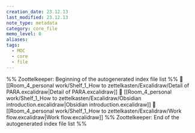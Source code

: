 ```yaml
---
creation_date: 23.12.13
last_modified: 23.12.13
note_type: metadata
category: core_file
memo_level: 0
aliases: 
tags:
  - MOC
  - core
  - file
---
```

%% Zoottelkeeper: Beginning of the autogenerated index file list  %%
📄 [[Room_4_personal work/Shelf_1_How to zettelkasten/Excalidraw/Detail of PARA.excalidraw|Detail of PARA.excalidraw]]
📄 [[Room_4_personal work/Shelf_1_How to zettelkasten/Excalidraw/Obsidian introduction.excalidraw|Obsidian introduction.excalidraw]]
📄 [[Room_4_personal work/Shelf_1_How to zettelkasten/Excalidraw/Work flow.excalidraw|Work flow.excalidraw]]
%% Zoottelkeeper: End of the autogenerated index file list  %%
